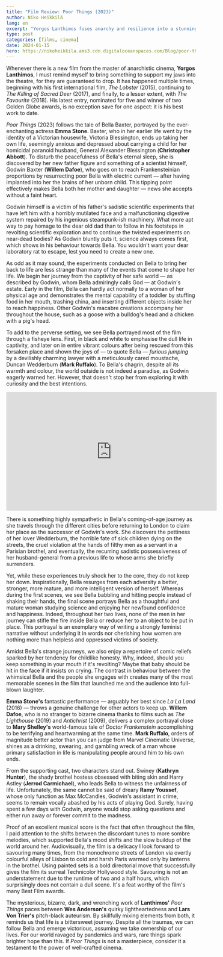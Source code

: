 ```yaml
---
title: "Film Review: Poor Things (2023)"
author: Niko Heikkilä
lang: en
excerpt: "Yorgos Lanthimos fuses anarchy and resilience into a stunning narrative. Bella Baxter's journey—a mix of deformed science, personal growth, and unyielding spirit—awakens profound insights into humanity, standing testimony to highly creative cinema."
type: post
categories: [films, cinema]
date: 2024-01-15
hero: https://nikoheikkila.ams3.cdn.digitaloceanspaces.com/Blog/poor-things.jpg
---
```


Whenever there is a new film from the master of anarchistic cinema, **Yorgos Lanthimos**, I must remind myself to bring something to support my jaws into the theatre, for they are guaranteed to drop. It has happened multiple times, beginning with his first international film, _The Lobster_ (2015), continuing to _The Killing of Sacred Deer_ (2017), and finally, to a lesser extent, with _The Favourite_ (2018). His latest entry, nominated for five and winner of two Golden Globe awards, is no exception save for one aspect: it is his best work to date.

_Poor Things_ (2023) follows the tale of Bella Baxter, portrayed by the ever-enchanting actress **Emma Stone**. Baxter, who in her earlier life went by the identity of a Victorian housewife, Victoria Blessington, ends up taking her own life, seemingly anxious and depressed about carrying a child for her homicidal paranoid husband, General Alexander Blessington (**Christopher Abbott**). To disturb the peacefulness of Bella's eternal sleep, she is discovered by her new father figure and something of a scientist himself, Godwin Baxter (**Willem Dafoe**), who goes on to reach Frankensteinian proportions by resurrecting poor Bella with electric current — after having implanted into her the brains of her unborn child. This tipping point effectively makes Bella both her mother and daughter — news she accepts without a faint heart.

Godwin himself is a victim of his father's sadistic scientific experiments that have left him with a horribly mutilated face and a malfunctioning digestive system repaired by his ingenious steampunk-ish machinery. What more apt way to pay homage to the dear old dad than to follow in his footsteps in revolting scientific exploration and to continue the twisted experiments on near-dead bodies? As Godwin bluntly puts it, science always comes first, which shows in his behaviour towards Bella. You wouldn't want your dear laboratory rat to escape, lest you need to create a new one.

As odd as it may sound, the experiments conducted on Bella to bring her back to life are less strange than many of the events that come to shape her life. We begin her journey from the captivity of her safe world — as described by Godwin, whom Bella admiringly calls God — at Godwin's estate. Early in the film, Bella can hardly act normally to a woman of her physical age and demonstrates the mental capability of a toddler by stuffing food in her mouth, trashing china, and inserting different objects inside her to reach happiness. Other Godwin's macabre creations accompany her throughout the house, such as a goose with a bulldog's head and a chicken with a pig's head.

To add to the perverse setting, we see Bella portrayed most of the film through a fisheye lens. First, in black and white to emphasise the dull life in captivity, and later on in entire vibrant colours after being rescued from this forsaken place and shown the joys of — to quote Bella — _furious jumping_ by a devilishly charming lawyer with a meticulously cared moustache, Duncan Wedderburn (**Mark Ruffalo**). To Bella's chagrin, despite all its warmth and colour, the world outside is not indeed a paradise, as Godwin eagerly warned her. However, that doesn't stop her from exploring it with curiosity and the best intentions.

<iframe width="560" height="315" src="https://www.youtube-nocookie.com/embed/RlbR5N6veqw?si=BERPVFN5tjONDRIl" title="YouTube video player" frameborder="0" allow="accelerometer; autoplay; clipboard-write; encrypted-media; gyroscope; picture-in-picture; web-share" allowfullscreen></iframe>

There is something highly sympathetic in Bella's coming-of-age journey as she travels through the different cities before returning to London to claim her place as the successor of Godwin's work. She discovers the pettiness of her lover Wedderburn, the horrible fate of sick children dying on the streets, the cruel violation at the hands of filthy men as a servant in a Parisian brothel, and eventually, the recurring sadistic possessiveness of her husband-general from a previous life to whose arms she briefly surrenders.

Yet, while these experiences truly shock her to the core, they do not keep her down. Inspirationally, Bella resurges from each adversity a better, stronger, more mature, and more intelligent version of herself. Whereas during the first scenes, we see Bella babbling and hitting people instead of shaking their hands, the final scene portrays Bella as a thoughtful and mature woman studying science and enjoying her newfound confidence and happiness. Indeed, throughout her two lives, none of the men in her journey can stifle the fire inside Bella or reduce her to an object to be put in place. This portrayal is an exemplary way of writing a strongly feminist narrative without underlying it in words nor cherishing how women are nothing more than helpless and oppressed victims of society.

Amidst Bella's strange journeys, we also enjoy a repertoire of comic reliefs sparked by her tendency for childlike honesty. Why, indeed, should you keep something in your mouth if it's revolting? Maybe that baby should be hit in the face if it insists on crying. The contrast in behaviour between the whimsical Bella and the people she engages with creates many of the most memorable scenes in the film that launched me and the audience into full-blown laughter.

**Emma Stone's** fantastic performance — arguably her best since _La La Land_ (2016) — throws a genuine challenge for other actors to keep up. **Willem Dafoe**, who is no stranger to bizarre cinema thanks to films such as _The Lighthouse_ (2019) and _Antichrist_ (2009), delivers a complex portrayal close to **Mary Shelley's** world-famous tale of _Doctor Frankenstein_ accomplishing to be terrifying and heartwarming at the same time. **Mark Ruffalo**, orders of magnitude better actor than you can judge from Marvel Cinematic Universe, shines as a drinking, swearing, and gambling wreck of a man whose primary satisfaction in life is manipulating people around him to his own ends.

From the supporting cast, two characters stand out. Swiney (**Kathryn Hunter**), the shady brothel hostess obsessed with biting skin and Harry Astley (**Jerrod Carmichael**), who leads Bella to witness the unfairness of life. Unfortunately, the same cannot be said of dreary **Ramy Youssef**, whose only function as Max McCandles, Godwin's assistant in crime, seems to remain vocally abashed by his acts of playing God. Surely, having spent a few days with Godwin, anyone would stop asking questions and either run away or forever commit to the madness.

Proof of an excellent musical score is the fact that often throughout the film, I paid attention to the shifts between the discordant tunes to more sombre melodies, which supported Bella's mood shifts and the slow buildup of the world around her. Audiovisually, the film is a delicacy I look forward to savouring many times, from the monochrome streets of London via overtly colourful alleys of Lisbon to cold and harsh Paris warmed only by lanterns in the brothel. Using painted sets is a bold directorial move that successfully gives the film its surreal Technicolor Hollywood style. Savouring is not an understatement due to the runtime of two and a half hours, which surprisingly does not contain a dull scene. It's a feat worthy of the film's many Best Film awards.

The mysterious, bizarre, dark, and wrenching work of **Lanthimos'** _Poor Things_ paces between **Wes Anderson's** quirky lightheartedness and **Lars Von Trier's** pitch-black auteurism. By skillfully mixing elements from both, it reminds us that life is a bittersweet journey. Despite all the traumas, we can follow Bella and emerge victorious, assuming we take ownership of our lives. For our world ravaged by pandemics and wars, rare things spark brighter hope than this. If _Poor Things_ is not a masterpiece, consider it a testament to the power of well-crafted cinema.
